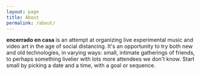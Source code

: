 ```yaml
---
layout: page
title: About
permalink: /about/
---
```


**encerrado en casa** is an attempt at organizing live experimental music and video art in the age of social distancing. It's an opportunity to try both new and old technologies, in varying ways: small, intimate gatherings of friends, to perhaps something livelier with lots more attendees we don't know. Start  small by picking a date and a time, with a goal or sequence. 
